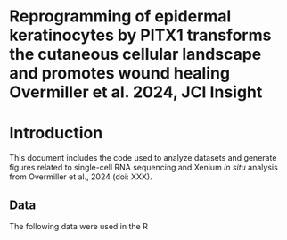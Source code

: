 # Reprogramming of epidermal keratinocytes by PITX1 transforms the cutaneous cellular landscape and promotes wound healing Overmiller et al. 2024, JCI Insight

# Introduction

This document includes the code used to analyze datasets and
generate figures related to single-cell RNA sequencing and Xenium _in situ_ analysis from 
Overmiller et al., 2024 (doi: XXX).

## Data

The following data were used in the R 
